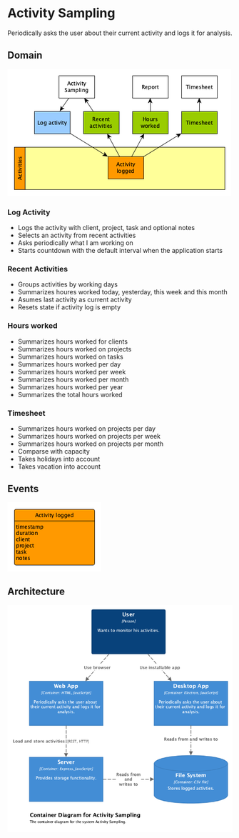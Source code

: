 # Activity Sampling

Periodically asks the user about their current activity and logs it for
analysis.

## Domain

![Domain](domain.png)

### Log Activity

-   Logs the activity with client, project, task and optional notes
-   Selects an activity from recent activities
-   Asks periodically what I am working on
-   Starts countdown with the default interval when the application starts

### Recent Activities

-   Groups activities by working days
-   Summarizes houres worked today, yesterday, this week and this month
-   Asumes last activity as current activity
-   Resets state if activity log is empty

### Hours worked

-   Summarizes hours worked for clients
-   Summarizes hours worked on projects
-   Summarizes hours worked on tasks
-   Summarizes hours worked per day
-   Summarizes hours worked per week
-   Summarizes hours worked per month
-   Summarizes hours worked per year
-   Summarizes the total hours worked

### Timesheet

-   Summarizes hours worked on projects per day
-   Summarizes hours worked on projects per week
-   Summarizes hours worked on projects per month
-   Comparse with capacity
-   Takes holidays into account
-   Takes vacation into account

## Events

![Events](events.png)

## Architecture

![Container Diagram](./container-diagram.png)
